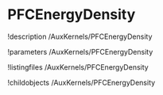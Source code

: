 <!-- MOOSE Documentation Stub: Remove this when content is added. -->

# PFCEnergyDensity
!description /AuxKernels/PFCEnergyDensity

!parameters /AuxKernels/PFCEnergyDensity

!listingfiles /AuxKernels/PFCEnergyDensity

!childobjects /AuxKernels/PFCEnergyDensity
